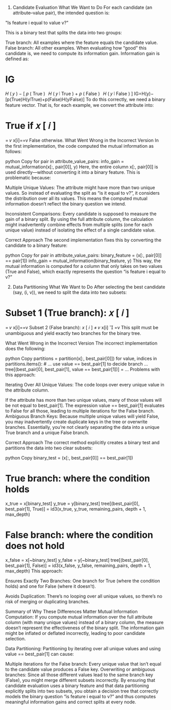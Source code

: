 1. Candidate Evaluation
What We Want to Do
For each candidate (an attribute–value pair), the intended question is:

"Is feature i equal to value v?"

This is a binary test that splits the data into two groups:

True branch: All examples where the feature equals the candidate value.
False branch: All other examples.
When evaluating how “good” this candidate is, we need to compute its information gain. Information gain is defined as:

IG
=
𝐻
(
𝑦
)
−
[
𝑝
(
True
)
 
𝐻
(
𝑦
∣
True
)
+
𝑝
(
False
)
 
𝐻
(
𝑦
∣
False
)
]
IG=H(y)−[p(True)H(y∣True)+p(False)H(y∣False)]
To do this correctly, we need a binary feature vector. That is, for each example, we convert the attribute into:

True if 
𝑥
[
𝑖
]
=
=
𝑣
x[i]==v
False otherwise.
What Went Wrong in the Incorrect Version
In the first implementation, the code computed the mutual information as follows:

python
Copy
for pair in attribute_value_pairs:
    info_gain = mutual_information(x[:, pair[0]], y)
Here, the entire column x[:, pair[0]] is used directly—without converting it into a binary feature. This is problematic because:

Multiple Unique Values:
The attribute might have more than two unique values. So instead of evaluating the split as “is it equal to v?”, it considers the distribution over all its values. This means the computed mutual information doesn’t reflect the binary question we intend.

Inconsistent Comparisons:
Every candidate is supposed to measure the gain of a binary split. By using the full attribute column, the calculation might inadvertently combine effects from multiple splits (one for each unique value) instead of isolating the effect of a single candidate value.

Correct Approach
The second implementation fixes this by converting the candidate to a binary feature:

python
Copy
for pair in attribute_value_pairs:
    binary_feature = (x[:, pair[0]] == pair[1])
    info_gain = mutual_information(binary_feature, y)
This way, the mutual information is computed for a column that only takes on two values (True and False), which exactly represents the question “is feature i equal to v?”

2. Data Partitioning
What We Want to Do
After selecting the best candidate (say, (i, v)), we need to split the data into two subsets:

Subset 1 (True branch): 
𝑥
[
𝑖
]
=
=
𝑣
x[i]==v
Subset 2 (False branch): 
𝑥
[
𝑖
]
≠
𝑣
x[i]

=v
This split must be unambiguous and yield exactly two branches for the binary tree.

What Went Wrong in the Incorrect Version
The incorrect implementation does the following:

python
Copy
partitions = partition(x[:, best_pair[0]])
for value, indices in partitions.items():
    # ... use value == best_pair[1] to decide branch ...
    tree[(best_pair[0], best_pair[1], value == best_pair[1])] = ...
Problems with this approach:

Iterating Over All Unique Values:
The code loops over every unique value in the attribute column.

If the attribute has more than two unique values, many of those values will be not equal to best_pair[1].
The expression value == best_pair[1] evaluates to False for all those, leading to multiple iterations for the False branch.
Ambiguous Branch Keys:
Because multiple unique values will yield False, you may inadvertently create duplicate keys in the tree or overwrite branches. Essentially, you’re not clearly separating the data into a unique True branch and a unique False branch.

Correct Approach
The correct method explicitly creates a binary test and partitions the data into two clear subsets:

python
Copy
binary_test = (x[:, best_pair[0]] == best_pair[1])

# True branch: where the condition holds
x_true = x[binary_test]
y_true = y[binary_test]
tree[(best_pair[0], best_pair[1], True)] = id3(x_true, y_true, remaining_pairs, depth + 1, max_depth)

# False branch: where the condition does not hold
x_false = x[~binary_test]
y_false = y[~binary_test]
tree[(best_pair[0], best_pair[1], False)] = id3(x_false, y_false, remaining_pairs, depth + 1, max_depth)
This approach:

Ensures Exactly Two Branches:
One branch for True (where the condition holds) and one for False (where it doesn’t).

Avoids Duplication:
There’s no looping over all unique values, so there’s no risk of merging or duplicating branches.

Summary of Why These Differences Matter
Mutual Information Computation:
If you compute mutual information over the full attribute column (with many unique values) instead of a binary column, the measure doesn’t represent the effectiveness of the binary split. The information gain might be inflated or deflated incorrectly, leading to poor candidate selection.

Data Partitioning:
Partitioning by iterating over all unique values and using value == best_pair[1] can cause:

Multiple iterations for the False branch: Every unique value that isn’t equal to the candidate value produces a False key.
Overwriting or ambiguous branches: Since all those different values lead to the same branch key (False), you might merge different subsets incorrectly.
By ensuring that candidate evaluation uses a binary feature and that data partitioning explicitly splits into two subsets, you obtain a decision tree that correctly models the binary question “is feature i equal to v?” and thus computes meaningful information gains and correct splits at every node.
